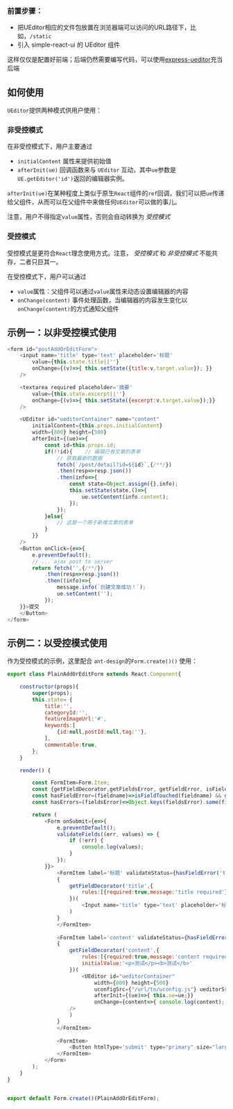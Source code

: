 
### 前置步骤：

* 把UEditor相应的文件包放置在浏览器端可以访问的URL路径下，比如，`/static`
* 引入 simple-react-ui 的 UEditor 组件

这样仅仅是配置好前端；后端仍然需要编写代码，可以使用[express-ueditor](https://www.npmjs.com/package/express-ueditor)充当后端

## 如何使用

`UEditor`提供两种模式供用户使用：

### 非受控模式

在非受控模式下，用户主要通过
* `initialContent` 属性来提供初始值
* `afterInit(ue)` 回调函数来与 `UEditor` 互动，其中`ue`参数是`UE.getEditor('id')`返回的编辑器实例。

`afterInit(ue)`在某种程度上类似于原生`React`组件的`ref`回调，我们可以把`ue`传递给父组件，从而可以在父组件中来做任何`UEditor`可以做的事儿。

注意，用户不得指定`value`属性，否则会自动转换为 *受控模式*

### 受控模式

受控模式是更符合`React`理念使用方式。注意， *受控模式* 和 *非受控模式* 不能共存，二者只巨其一。

在受控模式下，用户可以通过
* `value`属性：父组件可以通过`value`属性来动态设置编辑器的内容
* `onChange(content)` 事件处理函数，当编辑器的内容发生变化以`onChange(content)`的方式通知父组件

## 示例一：以非受控模式使用

```js
<form id="postAddOrEditForm">
    <input name='title' type='text' placeholder='标题' 
        value={this.state.title||''} 
        onChange={(v)=>{ this.setState({title:v.target.value}); }}
    />

    <textarea required placeholder='摘要' 
        value={this.state.excerpt||''} 
        onChange={(v)=>{ this.setState({excerpt:v.target.value});}} 
    />

    <UEditor id="ueditorContainer" name="content" 
        initialContent={this.props.initialContent} 
        width={800} height={500} 
        afterInit={(ue)=>{
            const id=this.props.id;
            if(!!id){    // 编辑已有文章的表单
                // 获取最新的数据
                fetch(`/post/detail?id=${id}`,{/**/})
                .then(resp=>resp.json())
                .then(info=>{
                    const state=Object.assign({},info);
                    this.setState(state,()=>{
                        ue.setContent(info.content);
                    });
                });
            }else{ 
                // 这是一个用于新增文章的表单
            }
        }} 
    /> 
    <Button onClick={e=>{
        e.preventDefault();
        // ... ajax post to server
        return fetch('',{/**/})
            .then(resp=>resp.json())
            .then((info)=>{
                message.info(`创建文章成功！`);
                ue.setContent('');
            });
    }}>提交
    </Button>
</form>
```

## 示例二：以受控模式使用

作为受控模式的示例，这里配合 `ant-design`的`Form.create()()` 使用：
```javascript
export class PlainAddOrEditForm extends React.Component{

    constructor(props){
        super(props);
        this.state= {
            title:'',
            categoryId:'',
            featureImageUrl:'#',
            keywords:[
                {id:null,postId:null,tag:''},
            ],
            commentable:true,
        };
    }

    render() {

        const FormItem=Form.Item;
        const {getFieldDecorator,getFieldsError, getFieldError, isFieldTouched,validateFields}=this.props.form;
        const hasFieldError=(fieldname)=>isFieldTouched(fieldname) && getFieldError(fieldname);
        const hasErrors=(fieldsError)=>Object.keys(fieldsError).some(field => fieldsError[field]);

        return (
            <Form onSubmit={e=>{
                e.preventDefault();
                validateFields((err, values) => {
                    if (!err) {
                        console.log(values);
                    }
                });
            }}>
                <FormItem label='标题' validateStatus={hasFieldError('title')} help={hasFieldError('title')||''} >
                {
                    getFieldDecorator('title',{
                        rules:[{required:true,message:'title required'}],
                    })(
                        <Input name='title' type='text' placeholder='标题'/>
                    )
                }
                </FormItem>
            
                <FormItem label='content' validateStatus={hasFieldError('content')} help={hasFieldError('content')||''} >
                {
                    getFieldDecorator('content',{
                        rules:[{required:true,message:'content required'}],
                        initialValue:'<p>测试</p><b>测试</b>'
                    })(
                        <UEditor id="ueditorContainer" 
                            width={800} height={500} 
                            uconfigSrc={"/url/to/uconfig.js"} ueditorSrc={"/url/to/ueditor.js"}
                            afterInit={(ue)=>{ this.ue=ue;}} 
                            onChange={content=>{ console.log(content); }}
                    /> 
                    )
                }
                </FormItem>
  
                <FormItem>
                    <Button htmlType='submit' type="primary" size="large" disabled={hasErrors(getFieldsError())}>Submit</Button>
                </FormItem>
            </Form>
        );
    }
}


export default Form.create()(PlainAddOrEditForm);
```